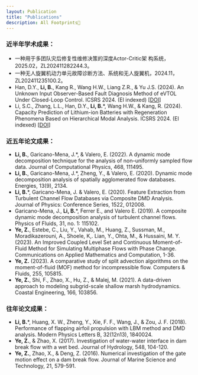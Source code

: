 ```yaml
---
layout: Publication
title: "Publications"
description: All Footprints👣
---
```


### 近半年学术成果：
- 一种用于多团队灾后修复性维修决策的深度Actor-Critic架 构系统，2025.02，ZL202411282244.3。
- 一种无人旋翼机动力单元故障诊断方法、系统和无人旋翼机，2024.11，ZL202411235100.2。
- Han, D.Y., **Li, B.**, Kang R., Wang H.W., Liang Z.R., & Yu J.S. (2024). An Unknown Input Observer-Based Fault Diagnosis Method of eVTOL Under Closed-Loop Control. ICSRS 2024. (EI indexed) [[DOI](https://doi.org/10.1109/ICSRS63046.2024.10927427)]
- Li, S.C., Zhang, L.L., Han, D.Y., **Li, B.***, Wang H.W., & Kang, R. (2024). Capacity Prediction of Lithium-ion Batteries with Regeneration Phenomena Based on Hierarchical Modal Analysis. ICSRS 2024. (EI indexed) [[DOI](https://doi.org/10.1109/ICSRS63046.2024.10927498)]

### 近五年论文成果：
- **Li, B.**, Garicano-Mena, J.*, & Valero, E. (2022). A dynamic mode decomposition technique for the analysis of non–uniformly sampled flow data. Journal of Computational Physics, 468, 111495.
- **Li, B.**, Garicano-Mena, J.*, Zheng, Y., & Valero, E. (2020). Dynamic mode decomposition analysis of spatially agglomerated flow databases. Energies, 13(9), 2134.
- **Li, B.***, Garicano-Mena, J. & Valero, E. (2020). Feature Extraction from Turbulent Channel Flow Databases via Composite DMD Analysis. Journal of Physics: Conference Series, 1522, 012008.
- Garicano-Mena, J., **Li, B.***, Ferrer E., and Valero E. (2019). A composite dynamic mode decomposition analysis of turbulent channel flows. Physics of Fluids, 31, no. 1: 115102.
- **Ye, Z.**, Estebe, C., Liu, Y., Vahab, M., Huang, Z., Sussman, M., Moradikazerouni, A., Shoele, K,. Lian, Y., Ohta, M., & Hussaini, M. Y. (2023). An Improved Coupled Level Set and Continuous Moment-of-Fluid Method for Simulating Multiphase Flows with Phase Change. Communications on Applied Mathematics and Computation, 1-36. 
- **Ye, Z.** (2023). A comparative study of split advection algorithms on the moment-of-fluid (MOF) method for incompressible flow. Computers & Fluids, 255, 105815. 
- **Ye, Z.**, Shi, F., Zhao, X., Hu, Z., & Malej, M. (2021). A data-driven approach to modeling subgrid-scale shallow marsh hydrodynamics. Coastal Engineering, 166, 103856.

### 往年论文成果：
- **Li, B.***, Huang, X. W., Zheng, Y., Xie, F. F., Wang, J., & Zou, J. F. (2018). Performance of flapping airfoil propulsion with LBM method and DMD analysis. Modern Physics Letters B, 32(12n13), 1840024.
- **Ye, Z.**, & Zhao, X. (2017). Investigation of water-water interface in dam break flow with a wet bed. Journal of Hydrology, 548, 104-120. 
- **Ye, Z.**, Zhao, X., & Deng, Z. (2016). Numerical investigation of the gate motion effect on a dam break flow. Journal of Marine Science and Technology, 21, 579-591. 
